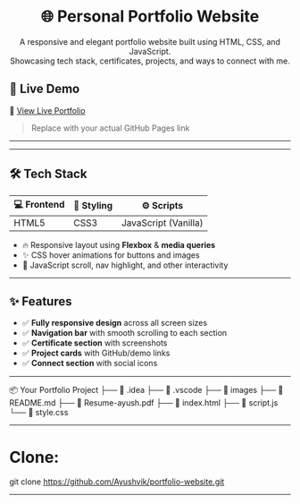 <p align="center">
  <h1 align="center">🌐 Personal Portfolio Website</h1>
  <p align="center">
    A responsive and elegant portfolio website built using HTML, CSS, and JavaScript.<br>
    Showcasing tech stack, certificates, projects, and ways to connect with me.
  </p>
</p>


## 🚀 Live Demo

🔗 [View Live Portfolio](https://portfolio-website-dusky-three.vercel.app/)

> Replace with your actual GitHub Pages link

---




---

## 🛠️ Tech Stack

| 💻 Frontend | 🌈 Styling | ⚙️ Scripts |
|------------|------------|------------|
| HTML5 | CSS3 | JavaScript (Vanilla) |

- 🔥 Responsive layout using **Flexbox** & **media queries**
- ✨ CSS hover animations for buttons and images
- 🧠 JavaScript scroll, nav highlight, and other interactivity

---

## ✨ Features

- ✅ **Fully responsive design** across all screen sizes  
- ✅ **Navigation bar** with smooth scrolling to each section  
- ✅ **Certificate section** with screenshots  
- ✅ **Project cards** with GitHub/demo links  
- ✅ **Connect section** with social icons  

---

📦 Your Portfolio Project
├── 📁 .idea
├── 📁 .vscode
├── 📁 images
├── 📄 README.md
├── 📄 Resume-ayush.pdf
├── 📄 index.html
├── 📄 script.js
└── 📄 style.css

---
# Clone:
git clone https://github.com/Ayushvik/portfolio-website.git


---

